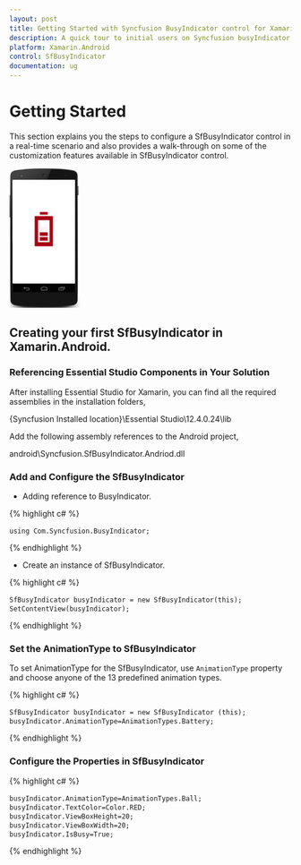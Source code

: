 ```yaml
---
layout: post
title: Getting Started with Syncfusion BusyIndicator control for Xamarin.Android
description: A quick tour to initial users on Syncfusion busyIndicator control for Xamarin.Android platform
platform: Xamarin.Android
control: SfBusyIndicator
documentation: ug
---
```


# Getting Started

This section explains you the steps to configure a SfBusyIndicator control in a real-time scenario and also provides a walk-through on some of the customization features available in SfBusyIndicator control.

![](images/Getting-Started_img1.png)
                                                           
## Creating your first SfBusyIndicator in Xamarin.Android.

### Referencing Essential Studio Components in Your Solution

After installing Essential Studio for Xamarin, you can find all the required assemblies in the installation folders,

{Syncfusion Installed location}\Essential Studio\12.4.0.24\lib

Add the following assembly references to the Android project,

android\Syncfusion.SfBusyIndicator.Andriod.dll

### Add and Configure the SfBusyIndicator

* Adding reference to BusyIndicator.

{% highlight c# %}

	using Com.Syncfusion.BusyIndicator; 

{% endhighlight %}

* Create an instance of SfBusyIndicator.

{% highlight c# %}
	
	SfBusyIndicator busyIndicator = new SfBusyIndicator(this);
    SetContentView(busyIndicator);
	
{% endhighlight %}

### Set the AnimationType to SfBusyIndicator

To set AnimationType for the SfBusyIndicator, use `AnimationType` property and choose anyone of the 13 predefined animation types. 

{% highlight c# %}

	SfBusyIndicator busyIndicator = new SfBusyIndicator (this); 
	busyIndicator.AnimationType=AnimationTypes.Battery;

{% endhighlight %}

### Configure the Properties in SfBusyIndicator

{% highlight c# %}
	
	busyIndicator.AnimationType=AnimationTypes.Ball;
	busyIndicator.TextColor=Color.RED;
	busyIndicator.ViewBoxHeight=20;
	busyIndicator.ViewBoxWidth=20;
	busyIndicator.IsBusy=True;
	
{% endhighlight %}



